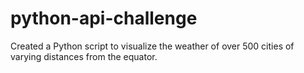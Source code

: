 # python-api-challenge
Created a Python script to visualize the weather of over 500 cities of varying distances from the equator.
